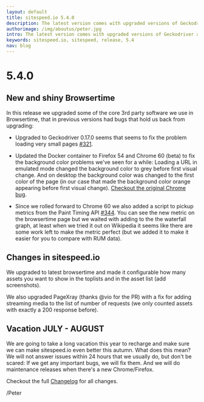 ```yaml
---
layout: default
title: sitespeed.io 5.4.0
description: The latest version comes with upgraded versions of Geckodriver and new Firefox and Chrome. And we also supports the Paint Timing API.
authorimage: /img/aboutus/peter.jpg
intro: The latest version comes with upgraded versions of Geckodriver and new Firefox and Chrome. And we also supports the Paint Timing API.
keywords: sitespeed.io, sitespeed, release, 5.4
nav: blog
---
```


# 5.4.0

## New and shiny Browsertime

In this release we upgraded some of the core 3rd party software we use in Browsertime, that in previous versions had bugs that hold us back from upgrading:

* Upgraded to Geckodriver 0.17.0 seems that seems to fix the problem loading very small pages [#321](https://github.com/sitespeedio/browsertime/issues/321).

* Updated the Docker container to Firefox 54 and Chrome 60 (beta) to fix the background color problems we've seen for a while: Loading a URL in emulated mode changed the background color to grey before first visual change. And on desktop the background color was changed to the first color of the page (in our case that made the background color orange appearing before first visual change). [Checkout the original Chrome bug](https://bugs.chromium.org/p/chromium/issues/detail?id=727046).

* Since we rolled forward to Chrome 60 we also added a script to pickup metrics from the Paint Timing API [#344](https://github.com/sitespeedio/browsertime/pull/344). You can see the new metric on the browsertime page but we waited with adding to the the waterfall graph, at least when we tried it out on Wikipedia it seems like there are some work left to make the metric perfect (but we added it to make it easier for you to compare with RUM data).

## Changes in sitespeed.io
We upgraded to latest browsertime and made it configurable how many assets you want to show in the toplists and in the asset list (add screenshots).

We also upgraded PageXray (thanks @vio for the PR) with a fix for adding streaming media to the list of number of requests (we only counted assets with exactly a 200 response before).

## Vacation JULY - AUGUST
We are going to take a long vacation this year to recharge and make sure we can make sitespeed.io even better this autumn. What does this mean? We will not answer issues within 24 hours that we usually do, but don't be scared: If we get any important bugs, we will fix them. And we will do maintenance releases when there's a new Chrome/Firefox.

Checkout the full [Changelog](https://github.com/sitespeedio/sitespeed.io/blob/master/CHANGELOG.md) for all changes.

/Peter
